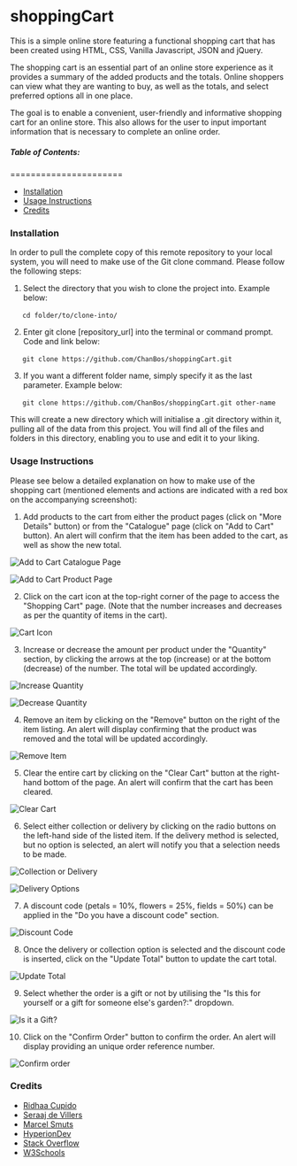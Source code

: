 # shoppingCart

This is a simple online store featuring a functional shopping cart that has been created using HTML, CSS, Vanilla Javascript, JSON and jQuery. 

The shopping cart is an essential part of an online store experience as it provides a summary of the added products and the totals. Online shoppers can view what they are wanting to buy, as well as the totals, and select preferred options all in one place.

The goal is to enable a convenient, user-friendly and informative shopping cart for an online store. This also allows for the user to input important information that is necessary to complete an online order.

##### Table of Contents:
======================

* [Installation](#installation)
* [Usage Instructions](#usage-instructions)
* [Credits](#credits)

### Installation

In order to pull the complete copy of this remote repository to your local system, you will need to make use of the Git clone command. Please follow the following steps:

1. Select the directory that you wish to clone the project into. Example below: 

  ```
  cd folder/to/clone-into/
  ```

2. Enter git clone [repository_url] into the terminal or command prompt. Code and link below: 

  ```
  git clone https://github.com/ChanBos/shoppingCart.git
  ```

3. If you want a different folder name, simply specify it as the last parameter. Example below: 

  ```
  git clone https://github.com/ChanBos/shoppingCart.git other-name
  ```  

This will create a new directory which will initialise a .git directory within it, pulling all of the data from this project. You will find all of the files and folders in this directory, enabling you to use and edit it to your liking.

### Usage Instructions

Please see below a detailed explanation on how to make use of the shopping cart (mentioned elements and actions are indicated with a red box on the accompanying screenshot):

1. Add products to the cart from either the product pages (click on "More Details" button) or from the "Catalogue" page (click on "Add to Cart" button). An alert will confirm that the item has been added to the cart, as well as show the new total.

![Add to Cart Catalogue Page](https://github.com/ChanBos/shoppingCart/blob/master/images/Screenshot%20-%205.2%20-%20AddProduct1.png)

![Add to Cart Product Page](https://github.com/ChanBos/shoppingCart/blob/master/images/Screenshot%20-%205.2%20-%20AddProduct2.png)

2. Click on the cart icon at the top-right corner of the page to access the "Shopping Cart" page. (Note that the number increases and decreases as per the quantity of items in the cart).

![Cart Icon](https://github.com/ChanBos/shoppingCart/blob/master/images/Screenshot%20-%205.2%20-%20CartIcon.png)

3. Increase or decrease the amount per product under the "Quantity" section, by clicking the arrows at the top (increase) or at the bottom (decrease) of the number. The total will be updated accordingly.

![Increase Quantity](https://github.com/ChanBos/shoppingCart/blob/master/images/Screenshot%20-%205.2%20-%20IncreaseQuantity.png)

![Decrease Quantity](https://github.com/ChanBos/shoppingCart/blob/master/images/Screenshot%20-%205.2%20-%20DecreaseQuantity.png)

4. Remove an item by clicking on the "Remove" button on the right of the item listing. An alert will display confirming that the product was removed and the total will be updated accordingly.

![Remove Item](https://github.com/ChanBos/shoppingCart/blob/master/images/Screenshot%20-%205.2%20-%20RemoveProduct.png)

5. Clear the entire cart by clicking on the "Clear Cart" button at the right-hand bottom of the page. An alert will confirm that the cart has been cleared.

![Clear Cart](https://github.com/ChanBos/shoppingCart/blob/master/images/Screenshot%20-%205.2%20-%20ClearCart.png)

6. Select either collection or delivery by clicking on the radio buttons on the left-hand side of the listed item. If the delivery method is selected, but no option is selected, an alert will notify you that a selection needs to be made.

![Collection or Delivery](https://github.com/ChanBos/shoppingCart/blob/master/images/Screenshot%20-%205.2%20-%20CollectionDelivery.png)

![Delivery Options](https://github.com/ChanBos/shoppingCart/blob/master/images/Screenshot%20-%205.2%20-%20DeliveryOptions.png)

7. A discount code (petals = 10%, flowers = 25%, fields = 50%) can be applied in the "Do you have a discount code" section.

![Discount Code](https://github.com/ChanBos/shoppingCart/blob/master/images/Screenshot%20-%205.2%20-%20Discount.png)

8. Once the delivery or collection option is selected and the discount code is inserted, click on the "Update Total" button to update the cart total.

![Update Total](https://github.com/ChanBos/shoppingCart/blob/master/images/Screenshot%20-%205.2%20-%20UpdateTotal.png)

9. Select whether the order is a gift or not by utilising the "Is this for yourself or a gift for someone else's garden?:" dropdown.

![Is it a Gift?](https://github.com/ChanBos/shoppingCart/blob/master/images/Screenshot%20-%205.2%20-%20Gift.png)

10. Click on the "Confirm Order" button to confirm the order. An alert will display providing an unique order reference number.

![Confirm order](https://github.com/ChanBos/shoppingCart/blob/master/images/Screenshot%20-%205.2%20-%20ConfirmOrder.png)

### Credits

* [Ridhaa Cupido](https://github.com/ridhaaDev)
* [Seraaj de Villers](https://www.linkedin.com/in/seraaj-de-villiers-ma5t3r/)
* [Marcel Smuts](https://github.com/MarcelSmuts)
* [HyperionDev](https://www.hyperiondev.com/)
* [Stack Overflow](https://stackoverflow.com/)
* [W3Schools](https://www.w3schools.com/)

